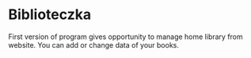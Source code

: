 # Biblioteczka

First version of program gives opportunity to manage home library
from website. You can add or change data of your books.
